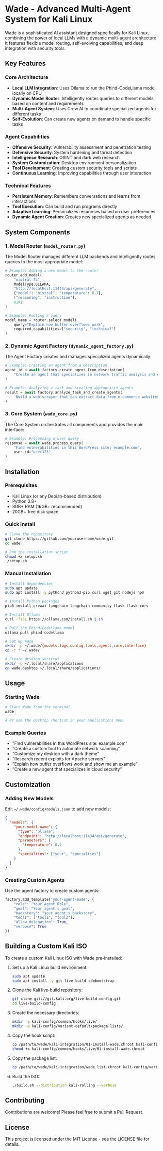 # Wade - Advanced Multi-Agent System for Kali Linux

Wade is a sophisticated AI assistant designed specifically for Kali Linux, combining the power of local LLMs with a dynamic multi-agent architecture. It features flexible model routing, self-evolving capabilities, and deep integration with security tools.

## Key Features

### Core Architecture
- **Local LLM Integration**: Uses Ollama to run the Phind-CodeLlama model locally on CPU
- **Dynamic Model Router**: Intelligently routes queries to different models based on content and requirements
- **Multi-Agent System**: Uses Crew AI to coordinate specialized agents for different tasks
- **Self-Evolution**: Can create new agents on demand to handle specific tasks

### Agent Capabilities
- **Offensive Security**: Vulnerability assessment and penetration testing
- **Defensive Security**: System hardening and threat detection
- **Intelligence Research**: OSINT and dark web research
- **System Customization**: Desktop environment personalization
- **Tool Development**: Creating custom security tools and scripts
- **Continuous Learning**: Improving capabilities through user interaction

### Technical Features
- **Persistent Memory**: Remembers conversations and learns from interactions
- **Tool Execution**: Can build and run programs directly
- **Adaptive Learning**: Personalizes responses based on user preferences
- **Dynamic Agent Creation**: Creates new specialized agents as needed

## System Components

### 1. Model Router (`model_router.py`)
The Model Router manages different LLM backends and intelligently routes queries to the most appropriate model:

```python
# Example: Adding a new model to the router
router.add_model(
    "mistral-7b", 
    ModelType.OLLAMA, 
    "http://localhost:11434/api/generate",
    {"model": "mistral", "temperature": 0.7},
    ["reasoning", "instruction"],
    8192
)

# Example: Routing a query
model_name = router.select_model(
    query="Explain how buffer overflows work", 
    required_capabilities=["security", "technical"]
)
```

### 2. Dynamic Agent Factory (`dynamic_agent_factory.py`)
The Agent Factory creates and manages specialized agents dynamically:

```python
# Example: Creating an agent from a description
agent_id = await factory.create_agent_from_description(
    "Create an agent that specializes in network traffic analysis and can detect intrusions"
)

# Example: Analyzing a task and creating appropriate agents
result = await factory.analyze_task_and_create_agents(
    "Build a web scraper that can extract data from e-commerce websites and store it in a database"
)
```

### 3. Core System (`wade_core.py`)
The Core System orchestrates all components and provides the main interface:

```python
# Example: Processing a user query
response = await wade.process_query(
    "Find vulnerabilities in this WordPress site: example.com",
    user_id="user123"
)
```

## Installation

### Prerequisites
- Kali Linux (or any Debian-based distribution)
- Python 3.8+
- 8GB+ RAM (16GB+ recommended)
- 20GB+ free disk space

### Quick Install
```bash
# Clone the repository
git clone https://github.com/yourusername/wade.git
cd wade

# Run the installation script
chmod +x setup.sh
./setup.sh
```

### Manual Installation
```bash
# Install dependencies
sudo apt update
sudo apt install -y python3 python3-pip curl wget git nodejs npm

# Install Python packages
pip3 install crewai langchain langchain-community flask flask-cors

# Install Ollama
curl -fsSL https://ollama.com/install.sh | sh

# Pull the Phind-CodeLlama model
ollama pull phind-codellama

# Set up Wade
mkdir -p ~/.wade/{models,logs,config,tools,agents,core,interface}
cp -r * ~/.wade/

# Create desktop shortcut
mkdir -p ~/.local/share/applications
cp wade.desktop ~/.local/share/applications/
```

## Usage

### Starting Wade
```bash
# Start Wade from the terminal
wade

# Or use the desktop shortcut in your applications menu
```

### Example Queries
- "Find vulnerabilities in this WordPress site: example.com"
- "Create a custom tool to automate network scanning"
- "Customize my desktop with a dark theme"
- "Research recent exploits for Apache servers"
- "Explain how buffer overflows work and show me an example"
- "Create a new agent that specializes in cloud security"

## Customization

### Adding New Models
Edit `~/.wade/config/models.json` to add new models:

```json
{
  "models": {
    "your-model-name": {
      "type": "ollama",
      "endpoint": "http://localhost:11434/api/generate",
      "parameters": {
        "temperature": 0.7
      },
      "specialties": ["your", "specialties"]
    }
  }
}
```

### Creating Custom Agents
Use the agent factory to create custom agents:

```python
factory.add_template("your-agent-name", {
    "role": "Your Agent Role",
    "goal": "Your agent's goal",
    "backstory": "Your agent's backstory",
    "tools": ["tool1", "tool2"],
    "allow_delegation": True,
    "verbose": True
})
```

## Building a Custom Kali ISO

To create a custom Kali Linux ISO with Wade pre-installed:

1. Set up a Kali Linux build environment:
   ```bash
   sudo apt update
   sudo apt install -y git live-build cdebootstrap
   ```

2. Clone the Kali live-build repository:
   ```bash
   git clone git://git.kali.org/live-build-config.git
   cd live-build-config
   ```

3. Create the necessary directories:
   ```bash
   mkdir -p kali-config/common/hooks/live/
   mkdir -p kali-config/variant-default/package-lists/
   ```

4. Copy the hook script:
   ```bash
   cp /path/to/wade/kali-integration/01-install-wade.chroot kali-config/common/hooks/live/
   chmod +x kali-config/common/hooks/live/01-install-wade.chroot
   ```

5. Copy the package list:
   ```bash
   cp /path/to/wade/kali-integration/wade.list.chroot kali-config/variant-default/package-lists/
   ```

6. Build the ISO:
   ```bash
   ./build.sh --distribution kali-rolling --verbose
   ```

## Contributing

Contributions are welcome! Please feel free to submit a Pull Request.

## License

This project is licensed under the MIT License - see the LICENSE file for details.